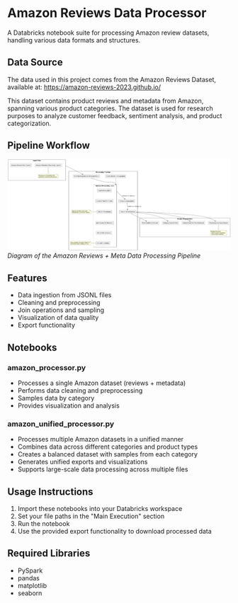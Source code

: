 # Amazon Reviews Data Processor
A Databricks notebook suite for processing Amazon review datasets, handling various data formats and structures.

## Data Source
The data used in this project comes from the Amazon Reviews Dataset, available at:
https://amazon-reviews-2023.github.io/

This dataset contains product reviews and metadata from Amazon, spanning various product categories. The dataset is used for research purposes to analyze customer feedback, sentiment analysis, and product categorization.

## Pipeline Workflow
![Amazon Data Processing Pipeline](pipeline_diagram.png)
*Diagram of the Amazon Reviews + Meta Data Processing Pipeline*

## Features
- Data ingestion from JSONL files
- Cleaning and preprocessing
- Join operations and sampling
- Visualization of data quality
- Export functionality

## Notebooks

### amazon_processor.py
- Processes a single Amazon dataset (reviews + metadata)
- Performs data cleaning and preprocessing
- Samples data by category
- Provides visualization and analysis

### amazon_unified_processor.py
- Processes multiple Amazon datasets in a unified manner
- Combines data across different categories and product types
- Creates a balanced dataset with samples from each category
- Generates unified exports and visualizations
- Supports large-scale data processing across multiple files

## Usage Instructions
1. Import these notebooks into your Databricks workspace
2. Set your file paths in the "Main Execution" section
3. Run the notebook
4. Use the provided export functionality to download processed data

## Required Libraries
- PySpark
- pandas
- matplotlib
- seaborn
